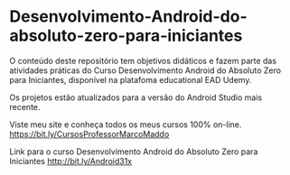 # Desenvolvimento-Android-do-absoluto-zero-para-iniciantes

O conteúdo deste repositório tem objetivos didáticos e fazem parte das atividades práticas do Curso Desenvolvimento Android do Absoluto Zero para Iniciantes, disponível na platafoma educational EAD Udemy.

Os projetos estão atualizados para a versão do Android Studio mais recente.

Viste meu site e conheça todos os meus cursos 100% on-line.
https://bit.ly/CursosProfessorMarcoMaddo

Link para o curso Desenvolvimento Android do Absoluto Zero para Iniciantes
http://bit.ly/Android31x
